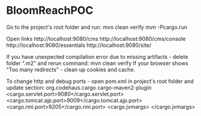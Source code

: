 # BloomReachPOC

Go to the project's root folder and run:
mvn clean verify
mvn -Pcargo.run

Open links
http://localhost:9080/cms
http://localhost:9080/cms/console
http://localhost:9080/essentials
http://localhost:9080/site/

If you have unexpected compilation error due to missing artifacts - delete folder ".m2" and rerun command: mvn clean verify
If your browser shows "Too many redirects" - clean up cookies and cache.

To change http and debug ports - open pom.xml in project's root folder and update section: 
   <groupId>org.codehaus.cargo</groupId>
   <artifactId>cargo-maven2-plugin</artifactId>
   <configuration>
     <configuration>
       <properties>
         <cargo.servlet.port>9080</cargo.servlet.port>
         <cargo.tomcat.ajp.port>9009</cargo.tomcat.ajp.port>
         <cargo.rmi.port>9205</cargo.rmi.port>
         <cargo.jvmargs>
           <![CDATA[-agentlib:jdwp=transport=dt_socket,address=9000,server=y,suspend=n -noverify ${javaagent}]]>
         </cargo.jvmargs>
       </properties>
	   
